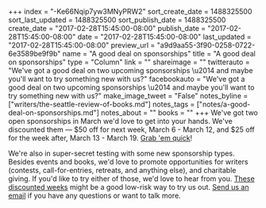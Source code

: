 +++
index = "-Ke66Nqip7yw3MNyPRW2"
sort_create_date = 1488325500
sort_last_updated = 1488325500
sort_publish_date = 1488325500
create_date = "2017-02-28T15:45:00-08:00"
publish_date = "2017-02-28T15:45:00-08:00"
date = "2017-02-28T15:45:00-08:00"
last_updated = "2017-02-28T15:45:00-08:00"
preview_url = "a9d9aa55-3f90-0258-0722-6e3589be9f9b"
name = "A good deal on sponsorships"
title = "A good deal on sponsorships"
type = "Column"
link = ""
shareimage = ""
twitterauto = "We've got a good deal on two upcoming sponsorships \u2014 and maybe you'll want to try something new with us?"
facebookauto = "We've got a good deal on two upcoming sponsorships \u2014 and maybe you'll want to try something new with us?"
make_image_tweet = "False"
notes_byline = ["writers/the-seattle-review-of-books.md"]
notes_tags = ["notes/a-good-deal-on-sponsorships.md"]
notes_about = ""
books = ""
+++
We've got two open sponsorships in March we'd love to get into your hands. We've discounted them — $50 off for next week, March 6 - March 12, and $25 off for the week after, March 13 - March 19. [Grab 'em quick](http://www.seattlereviewofbooks.com/sponsor/book/)!

We're also in super-secret testing with some new sponsorship types. Besides events and books, we'd love to promote opportunities for writers (contests, call-for-entries, retreats, and anything else), and charitable giving. If you'd like to try either of those, we'd love to hear from you. [These discounted weeks](http://www.seattlereviewofbooks.com/sponsor/book/) might be a good low-risk way to try us out. [Send us an email](http://www.seattlereviewofbooks.com/about/) if you have any questions or want to talk more. 